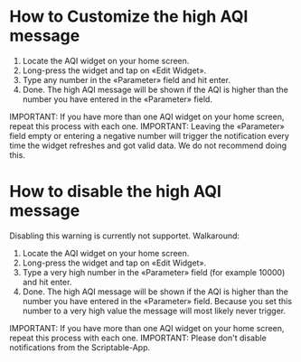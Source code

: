 # How to Customize the high AQI message
1. Locate the AQI widget on your home screen.
2. Long-press the widget and tap on «Edit Widget».
3. Type any number in the «Parameter» field and hit enter.
4. Done. The high AQI message will be shown if the AQI is higher than the number you have entered in the «Parameter» field.

IMPORTANT: If you have more than one AQI widget on your home screen, repeat this process with each one.
IMPORTANT: Leaving the «Parameter» field empty or entering a negative number will trigger the notification every time the widget refreshes and got valid data. We do not recommend doing this.
# How to disable the high AQI message
Disabling this warning is currently not supportet.
Walkaround:
1. Locate the AQI widget on your home screen.
2. Long-press the widget and tap on «Edit Widget».
3. Type a very high number in the «Parameter» field (for example 10000) and hit enter.
4. Done. The high AQI message will be shown if the AQI is higher than the number you have entered in the «Parameter» field. Because you set this number to a very high value the message will most likely never trigger.

IMPORTANT: If you have more than one AQI widget on your home screen, repeat this process with each one.
IMPORTANT: Please don't disable notifications from the Scriptable-App.
